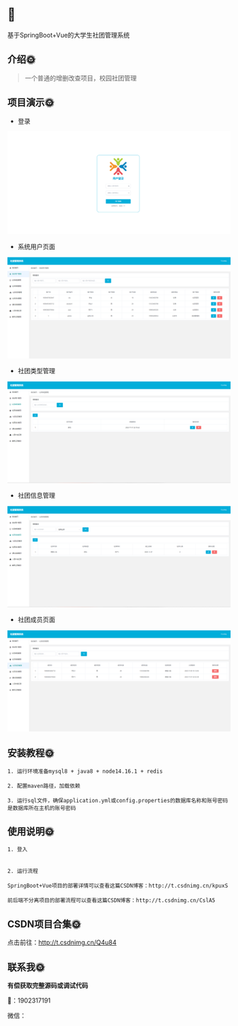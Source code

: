 # 🎂

基于SpringBoot+Vue的大学生社团管理系统

## 介绍🌞

> 一个普通的增删改查项目，校园社团管理

## 项目演示🌞

+ 登录

![1732762368486](files/1732762368486.jpg)

+ 系统用户页面

![1732762390906](files/1732762390906.jpg)



+ 社团类型管理

![1732762407651](files/1732762407651.jpg)

+ 社团信息管理

![1732762423434](files/1732762423434.jpg)

+ 社团成员页面

![1732762439628](files/1732762439628.jpg)

## 安装教程🌞

```
1. 运行环境准备mysql8 + java8 + node14.16.1 + redis

2. 配置maven路径，加载依赖

3. 运行sql文件，确保application.yml或config.properties的数据库名称和账号密码是数据库所在主机的账号密码
```



## 使用说明🌞

```
1. 登入

  
2. 运行流程

SpringBoot+Vue项目的部署详情可以查看这篇CSDN博客：http://t.csdnimg.cn/kpuxS

前后端不分离项目的部署流程可以查看这篇CSDN博客：http://t.csdnimg.cn/CslA5
```



## CSDN项目合集🌞

点击前往：http://t.csdnimg.cn/Q4u84



## 联系我🌞

**有偿获取完整源码或调试代码**

🐧：1902317191

微信：
